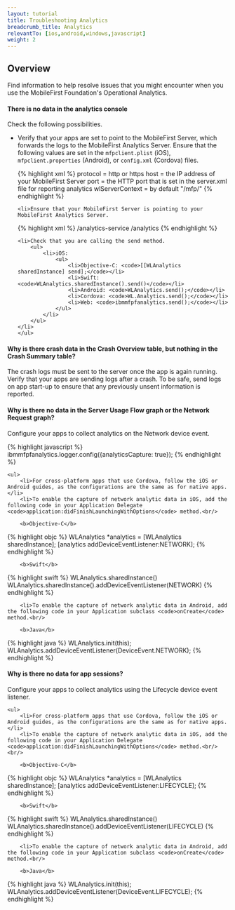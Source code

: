 ```yaml
---
layout: tutorial
title: Troubleshooting Analytics
breadcrumb_title: Analytics
relevantTo: [ios,android,windows,javascript]
weight: 2
---
```

<!-- NLS_CHARSET=UTF-8 -->
## Overview
Find information to help resolve issues that you might encounter when you use the MobileFirst Foundation's Operational Analytics.

<div class="panel panel-default">
  <div class="panel-heading"><h4>There is no data in the analytics console</h4></div>
  <div class="panel-body">
  <p>Check the following possibilities.</p>
  <ul>
    <li>Verify that your apps are set to point to the MobileFirst Server, which forwards the logs to the MobileFirst Analytics Server. Ensure that the following values are set in the <code>mfpclient.plist</code> (iOS),  <code>mfpclient.properties</code> (Android), or <code>config.xml</code> (Cordova) files.

{% highlight xml %}
protocol = http or https
host = the IP address of your MobileFirst Server
port = the HTTP port that is set in the server.xml file for reporting analytics
wlServerContext = by default "/mfp/"
{% endhighlight %}</li>

    <li>Ensure that your MobileFirst Server is pointing to your MobileFirst Analytics Server.

{% highlight xml %}
/analytics-service
/analytics
{% endhighlight %}</li>

    <li>Check that you are calling the send method.
        <ul>
            <li>iOS:
                <ul>
                    <li>Objective-C: <code>[[WLAnalytics sharedInstance] send];</code></li>
                    <li>Swift:  <code>WLAnalytics.sharedInstance().send()</code></li>
                    <li>Android: <code>WLAnalytics.send();</code></li>
                    <li>Cordova: <code>WL.Analytics.send();</code></li>
                    <li>Web: <code>ibmmfpfanalytics.send();</code></li>
                </ul>
            </li>
        </ul>
    </li>
    </ul>
  </div>
</div>

<div class="panel panel-default">
  <div class="panel-heading"><h4>Why is there crash data in the Crash Overview table, but nothing in the Crash Summary table?</h4></div>
  <div class="panel-body">
    <p>The crash logs must be sent to the server once the app is again running. Verify that your apps are sending logs after a crash. To be safe, send logs on app start-up to ensure that any previously unsent information is reported.</p>
  </div>
</div>

<div class="panel panel-default">
  <div class="panel-heading"><h4>Why is there no data in the Server Usage Flow graph or the Network Request graph?</h4></div>
  <div class="panel-body">
    <p>Configure your apps to collect analytics on the Network device event.</p>

{% highlight javascript %}
ibmmfpfanalytics.logger.config({analyticsCapture: true});
{% endhighlight %}

    <ul>
        <li>For cross-platform apps that use Cordova, follow the iOS or Android guides, as the configurations are the same as for native apps.</li>
        <li>To enable the capture of network analytic data in iOS, add the following code in your Application Delegate <code>application:didFinishLaunchingWithOptions</code> method.<br/>

        <b>Objective-C</b>

{% highlight objc %}
WLAnalytics *analytics = [WLAnalytics sharedInstance];
[analytics addDeviceEventListener:NETWORK];
{% endhighlight %}

        <b>Swift</b>

{% highlight swift %}
WLAnalytics.sharedInstance()
WLAnalytics.sharedInstance().addDeviceEventListener(NETWORK)
{% endhighlight %}</li>

        <li>To enable the capture of network analytic data in Android, add the following code in your Application subclass <code>onCreate</code> method.<br/>

        <b>Java</b>
{% highlight java %}
WLAnalytics.init(this);
WLAnalytics.addDeviceEventListener(DeviceEvent.NETWORK);
{% endhighlight %}</li>
    </ul>
  </div>
</div>

<div class="panel panel-default">
  <div class="panel-heading"><h4>Why is there no data for app sessions?</h4></div>
  <div class="panel-body">
    <p>Configure your apps to collect analytics using the Lifecycle device event listener.</p>

    <ul>
        <li>For cross-platform apps that use Cordova, follow the iOS or Android guides, as the configurations are the same as for native apps.</li>
        <li>To enable the capture of network analytic data in iOS, add the following code in your Application Delegate <code>application:didFinishLaunchingWithOptions</code> method.<br/><br/>

        <b>Objective-C</b>

{% highlight objc %}
WLAnalytics *analytics = [WLAnalytics sharedInstance];
[analytics addDeviceEventListener:LIFECYCLE];
{% endhighlight %}

        <b>Swift</b>

{% highlight swift %}
WLAnalytics.sharedInstance()
WLAnalytics.sharedInstance().addDeviceEventListener(LIFECYCLE)
{% endhighlight %}</li>

        <li>To enable the capture of network analytic data in Android, add the following code in your Application subclass <code>onCreate</code> method.<br/>

        <b>Java</b>

{% highlight java %}
WLAnalytics.init(this);
WLAnalytics.addDeviceEventListener(DeviceEvent.LIFECYCLE);
{% endhighlight %}</li>
    </ul>
  </div>
</div>

